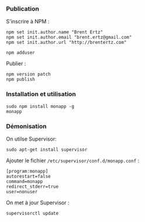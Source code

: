 

### Publication

S'inscrire à NPM :

```
npm set init.author.name "Brent Ertz"
npm set init.author.email "brent.ertz@gmail.com"
npm set init.author.url "http://brentertz.com"

npm adduser
```

Publier : 

```
npm version patch
npm publish
```


### Installation et utilisation


```
sudo npm install monapp -g
monapp
```


### Démonisation


On utilse Supervisor:

```
sudo apt-get install supervisor
```

Ajouter le fichier `/etc/supervisor/conf.d/monapp.conf` :

```
[program:monapp]
autorestart=false
command=monapp
redirect_stderr=true
user=nonuser
```

On met à jour Supervisor :

```
supervisorctl update
```
